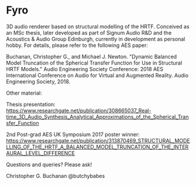 # Fyro

3D audio renderer based on structural modelling of the HRTF. Conceived as an MSc thesis, later developed as part of Signum Audio R&D and the Acoustics & Audio Group Edinburgh, currently in development as personal hobby. For details, please refer to the following AES paper:

Buchanan, Christopher G., and Michael J. Newton. "Dynamic Balanced Model Truncation of the Spherical Transfer Function for Use in Structural HRTF Models." Audio Engineering Society Conference: 2018 AES International Conference on Audio for Virtual and Augmented Reality. Audio Engineering Society, 2018.

Other material:

Thesis presentation: https://www.researchgate.net/publication/308665037_Real-time_3D_Audio_Synthesis_Analytical_Approximations_of_the_Spherical_Transfer_Function

2nd Post-grad AES UK Symposium 2017 poster winner: https://www.researchgate.net/publication/313870469_STRUCTURAL_MODELLING_OF_THE_HRTF_A_BALANCED_MODEL_TRUNCATION_OF_THE_INTERAURAL_LEVEL_DIFFERENCE

Questions and queries? Please ask!

Christopher G. Buchanan
@butchybabes
